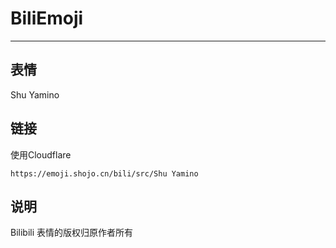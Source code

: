 # BiliEmoji
---
## 表情
Shu Yamino
## 链接
使用Cloudflare
```
https://emoji.shojo.cn/bili/src/Shu Yamino
```
## 说明
Bilibili 表情的版权归原作者所有
